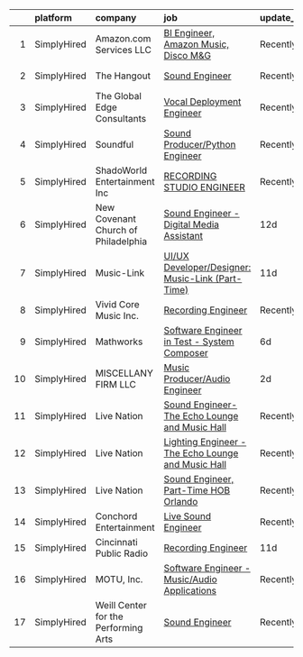 

|    | platform    | company                              | job                                                                                                                                                           | update_time   | location             |
|---:|:------------|:-------------------------------------|:--------------------------------------------------------------------------------------------------------------------------------------------------------------|:--------------|:---------------------|
|  1 | SimplyHired | Amazon.com Services LLC              | [BI Engineer, Amazon Music, Disco M&G](https://www.simplyhired.com/job/dtceoKwUXAFriJX_t1JEm5dbSLjEaHlVQ4eSctk4IBcdAL47D4NIsw?q=music+engineer)               | Recently      | New York, NY         |
|  2 | SimplyHired | The Hangout                          | [Sound Engineer](https://www.simplyhired.com/job/pPtma4KfpJL8yv0IV160PCctZ7zJieTNPnwDrISJ5-REzhgDQyRTVw?q=music+engineer)                                     | Recently      | Myrtle Beach, SC     |
|  3 | SimplyHired | The Global Edge Consultants          | [Vocal Deployment Engineer](https://www.simplyhired.com/job/MgMm5hcu0Wyvbj4EmkpfwPJl758zZcKImNJyA58AbW_w-G01GOJU_g?q=music+engineer)                          | Recently      | Houston, TX          |
|  4 | SimplyHired | Soundful                             | [Sound Producer/Python Engineer](https://www.simplyhired.com/job/fKwTfqRWVzhZJJT6yoybTUB5_pL76wxlddnu6kqy2_naoU7JVaHVBQ?q=music+engineer)                     | Recently      | Remote               |
|  5 | SimplyHired | ShadoWorld Entertainment Inc         | [RECORDING STUDIO ENGINEER](https://www.simplyhired.com/job/GwCuzAE1Z75JKGOc64ylj3GPMzBTziX1HpRLOs1Ry1SWuirAjqBXVA?q=music+engineer)                          | Recently      | Los Angeles, CA      |
|  6 | SimplyHired | New Covenant Church of Philadelphia  | [Sound Engineer - Digital Media Assistant](https://www.simplyhired.com/job/62Xs2yVlBkuVET4aKoLZRyFxbHKDwXBWLdNuYFjffmcZkZxfBGq2hQ?q=music+engineer)           | 12d           | Philadelphia, PA     |
|  7 | SimplyHired | Music-Link                           | [UI/UX Developer/Designer: Music-Link (Part-Time)](https://www.simplyhired.com/job/eemKHP6LHB-HrhKfuPNizyIsi9kH4LnP8s5ZRA6o44y22Et0viF6EA?q=music+engineer)   | 11d           | Remote               |
|  8 | SimplyHired | Vivid Core Music Inc.                | [Recording Engineer](https://www.simplyhired.com/job/tBKAbYf-RGnH7uPsOnaBGPWj0-TCICe_evf7DjRKj_4B6Pe6As-y8A?q=music+engineer)                                 | Recently      | St. Louis, MO        |
|  9 | SimplyHired | Mathworks                            | [Software Engineer in Test - System Composer](https://www.simplyhired.com/job/8sZFLcXe937muABWxA92ij1JZ2ufKT_spB5ciRdiAV-Dkfhbu7EQPA?q=music+engineer)        | 6d            | Natick, MA           |
| 10 | SimplyHired | MISCELLANY FIRM LLC                  | [Music Producer/Audio Engineer](https://www.simplyhired.com/job/CauDalyE9hXbMXdSbazwqDW7YKDzG8v1fRtKunFj1qkqdTmdF1F8DQ?q=music+engineer)                      | 2d            | Fort Myers, FL       |
| 11 | SimplyHired | Live Nation                          | [Sound Engineer- The Echo Lounge and Music Hall](https://www.simplyhired.com/job/4aHMpH9Tdxny6hJqe1DIX5BcgcP9q1Yp7HlRyzGMGfUEv_nUu_PULg?q=music+engineer)     | Recently      | Dallas, TX           |
| 12 | SimplyHired | Live Nation                          | [Lighting Engineer - The Echo Lounge and Music Hall](https://www.simplyhired.com/job/dI-VRvlk2-pikaigu3i9B3d9NW0pETddE8hBuHKPsuk4KyXw011l1g?q=music+engineer) | Recently      | Dallas, TX           |
| 13 | SimplyHired | Live Nation                          | [Sound Engineer, Part-Time HOB Orlando](https://www.simplyhired.com/job/Bmu8LQ8XPjN0_Dz5oEbzInNBkyhp21Od5tH1ppVKGBMlwSufSS6-cQ?q=music+engineer)              | Recently      | Lake Buena Vista, FL |
| 14 | SimplyHired | Conchord Entertainment               | [Live Sound Engineer](https://www.simplyhired.com/job/UEA40oo_tuyiPqvpC2XRNDDUAd6VWYQaSSZopTq90hge9e7ynS5vdw?q=music+engineer)                                | Recently      | Boston, MA           |
| 15 | SimplyHired | Cincinnati Public Radio              | [Recording Engineer](https://www.simplyhired.com/job/mvKZINtKUkRFAPQpzC5tJydwEwxOwxL31nICkeXcqYLhWdoPl2c6UQ?q=music+engineer)                                 | 11d           | Cincinnati, OH       |
| 16 | SimplyHired | MOTU, Inc.                           | [Software Engineer - Music/Audio Applications](https://www.simplyhired.com/job/VuLJ-igMUjfIMfjwleX6wwPZbjhPLCU5FU_neKZXVevucWcq5lQRNg?q=music+engineer)       | Recently      | Cambridge, MA        |
| 17 | SimplyHired | Weill Center for the Performing Arts | [Sound Engineer](https://www.simplyhired.com/job/ALqiQ466UL9ATzM8C5SyNTShJGTz8qexuvg_a93UOhRx-CD-0dbSQw?q=music+engineer)                                     | Recently      | Sheboygan, WI        |